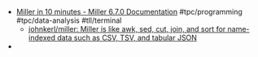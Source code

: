 - [Miller in 10 minutes - Miller 6.7.0 Documentation](https://miller.readthedocs.io/en/latest/10min/) #tpc/programming #tpc/data-analysis #tll/terminal
	- [johnkerl/miller: Miller is like awk, sed, cut, join, and sort for name-indexed data such as CSV, TSV, and tabular JSON](https://github.com/johnkerl/miller)
-